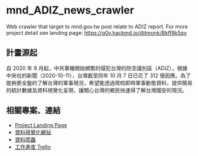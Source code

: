 # mnd_ADIZ_news_crawler
Web crawler that target to mnd.gov.tw post relate to ADIZ report.
For more project detail see landing page: https://g0v.hackmd.io/@tmonk/Bkff8k5qv

## 計畫源起
自 2020 年 9 月起，中共軍機開始頻繁的侵犯台灣的防空識別區（ADIZ），根據中央社的新聞（2020-10-11），台灣截至同年 10 月 7 日已花了 312 億因應。為了能夠更全盤的了解台灣的軍事現況，希望能透過爬梳即時軍事動態資料，提供簡易的統計數據及資料視覺化呈現，讓關心台灣的鄉民快速得了解台灣國安的現況。

## 相關專案、連結
- [Project Landing Page](https://g0v.hackmd.io/@tmonk/Bkff8k5qv/)
- [資料視覺化網站](https://github.com/felixshai/Taiwan_ADIZ_alerts)
- [資料爬蟲](https://github.com/felixshai/mnd_ADIZ_news_crawler)
- [工作進度 Trello](https://trello.com/b/mI77X8dl/cronjob-and-crawler)
